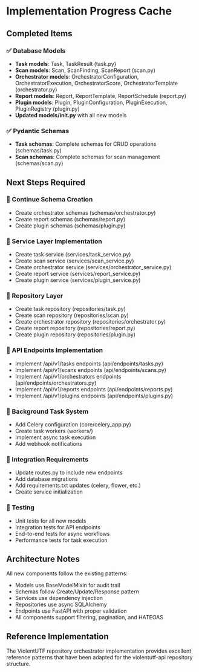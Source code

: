 # Implementation Progress Cache

## Completed Items

### ✅ Database Models
- **Task models**: Task, TaskResult (task.py)
- **Scan models**: Scan, ScanFinding, ScanReport (scan.py)
- **Orchestrator models**: OrchestratorConfiguration, OrchestratorExecution, OrchestratorScore, OrchestratorTemplate (orchestrator.py)
- **Report models**: Report, ReportTemplate, ReportSchedule (report.py)
- **Plugin models**: Plugin, PluginConfiguration, PluginExecution, PluginRegistry (plugin.py)
- **Updated models/__init__.py** with all new models

### ✅ Pydantic Schemas
- **Task schemas**: Complete schemas for CRUD operations (schemas/task.py)
- **Scan schemas**: Complete schemas for scan management (schemas/scan.py)

## Next Steps Required

### 🔄 Continue Schema Creation
- Create orchestrator schemas (schemas/orchestrator.py)
- Create report schemas (schemas/report.py)
- Create plugin schemas (schemas/plugin.py)

### 🔄 Service Layer Implementation
- Create task service (services/task_service.py)
- Create scan service (services/scan_service.py)
- Create orchestrator service (services/orchestrator_service.py)
- Create report service (services/report_service.py)
- Create plugin service (services/plugin_service.py)

### 🔄 Repository Layer
- Create task repository (repositories/task.py)
- Create scan repository (repositories/scan.py)
- Create orchestrator repository (repositories/orchestrator.py)
- Create report repository (repositories/report.py)
- Create plugin repository (repositories/plugin.py)

### 🔄 API Endpoints Implementation
- Implement /api/v1/tasks endpoints (api/endpoints/tasks.py)
- Implement /api/v1/scans endpoints (api/endpoints/scans.py)
- Implement /api/v1/orchestrators endpoints (api/endpoints/orchestrators.py)
- Implement /api/v1/reports endpoints (api/endpoints/reports.py)
- Implement /api/v1/plugins endpoints (api/endpoints/plugins.py)

### 🔄 Background Task System
- Add Celery configuration (core/celery_app.py)
- Create task workers (workers/)
- Implement async task execution
- Add webhook notifications

### 🔄 Integration Requirements
- Update routes.py to include new endpoints
- Add database migrations
- Add requirements.txt updates (celery, flower, etc.)
- Create service initialization

### 🔄 Testing
- Unit tests for all new models
- Integration tests for API endpoints
- End-to-end tests for async workflows
- Performance tests for task execution

## Architecture Notes

All new components follow the existing patterns:
- Models use BaseModelMixin for audit trail
- Schemas follow Create/Update/Response pattern
- Services use dependency injection
- Repositories use async SQLAlchemy
- Endpoints use FastAPI with proper validation
- All components support filtering, pagination, and HATEOAS

## Reference Implementation
The ViolentUTF repository orchestrator implementation provides excellent reference patterns that have been adapted for the violentutf-api repository structure.
